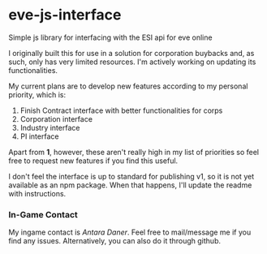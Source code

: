 # eve-js-interface

Simple js library for interfacing with the ESI api for eve online

I originally built this for use in a solution for corporation buybacks and, as such, only has very limited resources. I'm actively working on updating its functionalities.

My current plans are to develop new features according to my personal priority, which is:
1. Finish Contract interface with better functionalities for corps
2. Corporation interface
3. Industry interface
4. PI interface

Apart from **1**, however, these aren't really high in my list of priorities so feel free to request new features if you find this useful.

I don't feel the interface is up to standard for publishing v1, so it is not yet available as an npm package. When that happens, I'll update the readme with instructions.

### In-Game Contact

My ingame contact is *Antara Daner*. Feel free to mail/message me if you find any issues. Alternatively, you can also do it through github.
